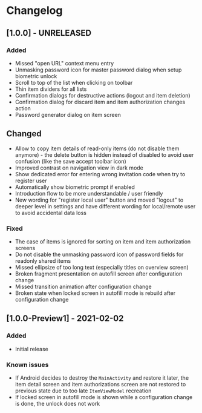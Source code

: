 # Changelog

## [1.0.0] - UNRELEASED

### Added
- Missed "open URL" context menu entry
- Unmasking password icon for master password dialog when setup biometric unlock
- Scroll to top of the list when clicking on toolbar
- Thin item dividers for all lists
- Confirmation dialogs for destructive actions (logout and item deletion)
- Confirmation dialog for discard item and item authorization changes action
- Password generator dialog on item screen

## Changed
- Allow to copy item details of read-only items (do not disable them anymore) - the delete button is hidden instead of disabled to avoid user confusion (like the save accept toolbar icon)
- Improved contrast on navigation view in dark mode
- Show dedicated error for entering wrong invitation code when try to register user
- Automatically show biometric prompt if enabled
- Introduction flow to be more understandable / user friendly
- New wording for "register local user" button and moved "logout" to deeper level in settings and have different wording for local/remote user to avoid accidental data loss

### Fixed
- The case of items is ignored for sorting on item and item authorization screens
- Do not disable the unmasking password icon of password fields for readonly shared items
- Missed ellipsize of too long text (especially titles on overview screen)
- Broken fragment presentation on autofill screen after configuration change
- Missed transition animation after configuration change
- Broken state when locked screen in autofill mode is rebuild after configuration change

## [1.0.0-Preview1] - 2021-02-02

### Added
- Initial release

### Known issues
- If Android decides to destroy the `MainActivity` and restore it later, the item detail screen and item authorizations screen are not restored to previous state due to too late `ItemViewModel` recreation
- If locked screen in autofill mode is shown while a configuration change is done, the unlock does not work
